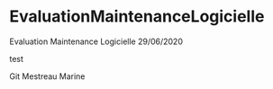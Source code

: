 # EvaluationMaintenanceLogicielle
 Evaluation Maintenance Logicielle 29/06/2020
 
 test 
 
 Git Mestreau Marine
